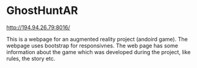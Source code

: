 # GhostHuntAR

http://194.94.26.79:8016/

This is a webpage for an augmented reality project (andoird game). The webpage uses bootstrap for responsivnes. The web page has some information about the game which was developed during the project, like rules, the story etc.
